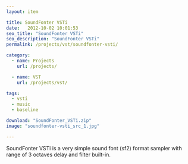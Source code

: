 ```yaml
---
layout: item

title: SoundFonter VSTi
date:   2012-10-02 10:01:53
seo_title: "SoundFonter VSTi"
seo_description: "SoundFonter VSTi"
permalink: /projects/vst/soundfonter-vsti/

category:
  - name: Projects
    url: /projects/

  - name: VST
    url: /projects/vst/

tags:
  - vsti
  - music
  - baseline

download: "SoundFonter_VSTi.zip"
image: "soundfonter-vsti_src_1.jpg"

---
```

SoundFonter VSTi is a very simple sound font (sf2) format sampler with range of 3 octaves delay and filter built-in.
